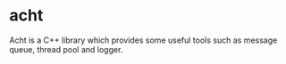 # acht
Acht is a C++ library which provides some useful tools such as message queue, thread pool and logger.
